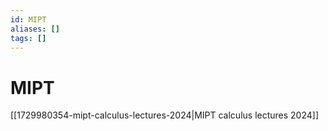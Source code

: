 ```yaml
---
id: MIPT
aliases: []
tags: []
---
```


# MIPT

[[1729980354-mipt-calculus-lectures-2024|MIPT calculus lectures 2024]]

